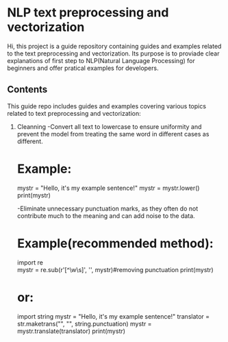 # NLP text preprocessing and vectorization
Hi, this project is a guide repository containing guides and examples related to the text preprocessing and vectorization. Its purpose is to proviade clear explanations of first step to NLP(Natural Language Processing) for beginners and offer pratical examples for developers.

## Contents
This guide repo includes guides and examples covering various topics related to text preprocessing and vectorization:

1. Cleanning
   -Convert all text to lowercase to ensure uniformity and prevent the model from treating the same word in different cases as different.
   # Example:
   mystr = "Hello, it's my example sentence!"
   mystr = mystr.lower()
   print(mystr)

   -Eliminate unnecessary punctuation marks, as they often do not contribute much to the meaning and can add noise to the data.
   # Example(recommended method):
   import re  
   mystr = re.sub(r'[^\w\s]', '', mystr)#removing punctuation
   print(mystr)
   # or:
   import string
   mystr = "Hello, it's my example sentence!"
   translator = str.maketrans("", "", string.punctuation)
   mystr = mystr.translate(translator)
   print(mystr)
   
